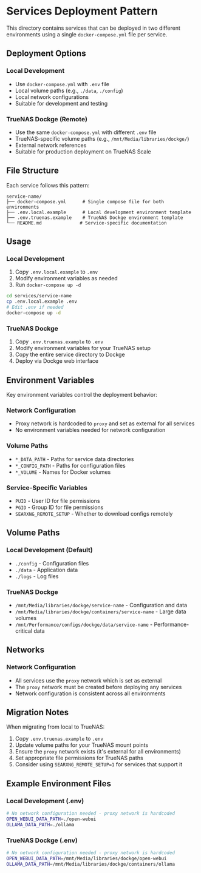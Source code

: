 # Services Deployment Pattern

This directory contains services that can be deployed in two different environments using a single `docker-compose.yml` file per service.

## Deployment Options

### Local Development
- Use `docker-compose.yml` with `.env` file
- Local volume paths (e.g., `./data`, `./config`)
- Local network configurations
- Suitable for development and testing

### TrueNAS Dockge (Remote)
- Use the same `docker-compose.yml` with different `.env` file
- TrueNAS-specific volume paths (e.g., `/mnt/Media/libraries/dockge/`)
- External network references
- Suitable for production deployment on TrueNAS Scale

## File Structure

Each service follows this pattern:
```
service-name/
├── docker-compose.yml      # Single compose file for both environments
├── .env.local.example      # Local development environment template
├── .env.truenas.example    # TrueNAS Dockge environment template
└── README.md              # Service-specific documentation
```

## Usage

### Local Development
1. Copy `.env.local.example` to `.env`
2. Modify environment variables as needed
3. Run `docker-compose up -d`

```bash
cd services/service-name
cp .env.local.example .env
# Edit .env if needed
docker-compose up -d
```

### TrueNAS Dockge
1. Copy `.env.truenas.example` to `.env`
2. Modify environment variables for your TrueNAS setup
3. Copy the entire service directory to Dockge
4. Deploy via Dockge web interface

## Environment Variables

Key environment variables control the deployment behavior:

### Network Configuration
- Proxy network is hardcoded to `proxy` and set as external for all services
- No environment variables needed for network configuration

### Volume Paths
- `*_DATA_PATH` - Paths for service data directories
- `*_CONFIG_PATH` - Paths for configuration files
- `*_VOLUME` - Names for Docker volumes

### Service-Specific Variables
- `PUID` - User ID for file permissions
- `PGID` - Group ID for file permissions
- `SEARXNG_REMOTE_SETUP` - Whether to download configs remotely

## Volume Paths

### Local Development (Default)
- `./config` - Configuration files
- `./data` - Application data
- `./logs` - Log files

### TrueNAS Dockge
- `/mnt/Media/libraries/dockge/service-name` - Configuration and data
- `/mnt/Media/libraries/dockge/containers/service-name` - Large data volumes
- `/mnt/Performance/configs/dockge/data/service-name` - Performance-critical data

## Networks

### Network Configuration
- All services use the `proxy` network which is set as external
- The `proxy` network must be created before deploying any services
- Network configuration is consistent across all environments

## Migration Notes

When migrating from local to TrueNAS:
1. Copy `.env.truenas.example` to `.env`
2. Update volume paths for your TrueNAS mount points
3. Ensure the `proxy` network exists (it's external for all environments)
4. Set appropriate file permissions for TrueNAS paths
5. Consider using `SEARXNG_REMOTE_SETUP=1` for services that support it

## Example Environment Files

### Local Development (.env)
```bash
# No network configuration needed - proxy network is hardcoded
OPEN_WEBUI_DATA_PATH=./open-webui
OLLAMA_DATA_PATH=./ollama
```

### TrueNAS Dockge (.env)
```bash
# No network configuration needed - proxy network is hardcoded
OPEN_WEBUI_DATA_PATH=/mnt/Media/libraries/dockge/open-webui
OLLAMA_DATA_PATH=/mnt/Media/libraries/dockge/containers/ollama
``` 